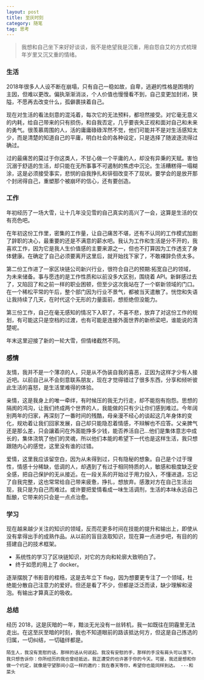 ```yaml
---
layout: post
title: 至灰时刻
category: 随笔
tag: 思考
---
```


> 我想和自己坐下来好好谈谈，我不是绝望我是沉重，用自怨自艾的方式梳理年岁里又沉又重的情绪。

### 生活

2018年很多人人设不断在崩塌，只有自己一稳如故，自卑，逃避的性格是困境的主因，但难以更改。偏执渐渐消淡，个人价值也慢慢看不到，自己变更加封闭，狭隘，不愿再去改变什么，孤僻裹挟着自己。

现在对生活的看法刻意的混沌着，每次它的无法预料，都坦然接受。对它毫无意义的内耗，给自己带来的只有损伤，和自我否定，几乎要丧失正视和面对自己和未来的勇气。很羡慕周围的人，活的庸庸碌碌浑然不觉，他们可能并不是对生活感知太少，而是清楚的知道自己的平庸，明白社会的各种设定，只是选择了随波逐流得过确过。

过的最痛苦的莫过于你这类人，不甘心做一个平庸的人，却没有异秉的天赋。害怕沉溺于舒适的生活，却只能在无所事事不可遏制的焦虑中沉沦。生活糟糕得一塌糊涂，这是必须接受事实，悲悯的自我挣扎和徘徊改变不了现状。要学会的是放开那个封闭得自己，重塑那个被崩坏的信心，还有要创造。

### 工作

年初经历了一场大雪，让十几年没见雪的自己真实的高兴了一会，这算是生活的仅有亮色吧。

在年初这份工作里，密集的工作量，让自己痛苦不堪，还有不认同的工作模式加剧了辞职的决心，最重要的还是不满意的薪水吧。我认为工作和生活是分不开的，我喜欢工作，因为它是我人生价值感的主要来源之一，但也不打算因为工作透支了身体健康。在确定了自己必须要离开这里后，就开始找下家了，不敢裸辞负债太多。

第二份工作进了一家区块链公司新兴行业，很符合自己的预期:拓宽自己的领域，为未来储备。事与愿违的是工作性质和以前没多大区别，围绕着 API。新鲜感过去了，又陷回了和之前一样的职业困顿，但至少这次我站在了一个崭新领域的门口。在一个稀松平常的午后，整个部门因为行业不景气，都被当天遣散了。恍惚和失语让我持续了几天，在时代这个无形的力量面前，想拒绝但没能力。

第三份工作，自己在毫无感知的情况下入职了，不喜不悲，放弃了对这份工作的规划，有可能这只是空档的过渡，也有可能是连接外面世界的新桥梁吧，谁能说的清楚呢。

年末这里迎接了新的一轮大雪，但情绪截然不同。

### 感情

友情，我并不是一个薄凉的人，只是从不伪装自我的喜恶，正因为这样才少有人接近吧。以前自己从不会刻意联系朋友，现在才觉得错过了很多东西，分享和倾听彼此生活的喜怒，是生活里难得的体验。

亲情，这是我身上的唯一牵绊，有时候压的我无力行走，却不能抱有抱怨。思想的隔阂的鸿沟，让我们终成两个世界的人，我能做的只有少让你们感到难过。今年阔别两年的归家，再深刻了一番时间的残酷，母亲漫不经心的谈起这几年身体的变化，规劝着让我们回家发展，自己却只能隐忍着情感，不辩解也不应答。父亲脾气还是那么差，只会讓着问在外面能挣多少钱，能否养活自己...他们是集体意志中成长的，集体浇筑了他们的灵魂，所以他们本能的希望下一代也是这样生活，我只想跟随内心的感觉，这里没有谁的过错。

爱情，这里我应该留空白，因为从未得到过，只有隐秘的想象。自己是个过于理性，情感十分稀缺，低调的人，却遇到了有过于相同特质的人，敏感和极度缺乏安全感，把自己保护的无从接近。在一段关系的开始过于用力投入，不懂进退，忘记了自我完整，这也常常给自己带来疲惫，挣扎，想放弃。感激对方在自己生活出现，我只是为自己而难过。或许要把爱情看成一味生活调剂，生活的本味永远自己酝酿，它带来的只会是一点点治愈。

### 学习

现在越来越少关注的知识的领域，反而花更多时间在技能的提升和输出上，即使从没有拿得出手的成熟作品。从以前的盲目汲取知识，现在算一点进步吧，有目的的搭建自己的技术框架。

- 系统性的学习了区块链知识，对它的方向和轮廓大致明白了。
- 终于如愿的用上了 docker。

逐渐摆脱了书影音的桎梏，这是去年立下 flag，因为想要更专注了一个领域，杜绝能分散自己注意力的爱好。但还是看了不少，但都是泛泛而读，缺少理解和浸泡。有输出才算真正的吸收。

### 总结

经历 2018，这是灰暗的一年，黯淡无光没有一丝转机，我一如既往在阴霾里无法走出。在这至灰至暗的时刻，我也不知道眼前的路该抵达何方，但这是自己拣选的归属，一切纠结，一切磕绊都是。

```
陌生人，我没有宽慰的话，那样的话从何说起。我没有安慰的手，那样的手没有肩头可以落下。我只想告诉你：你所经历的我也曾经抵达，我正遭受的也许甚于你的今天。可是，我还是想和你做一个约定，就像是守望那间小店一样的邀约：我在春天等你，希望你也能同样到达。 ---和菜头
```
